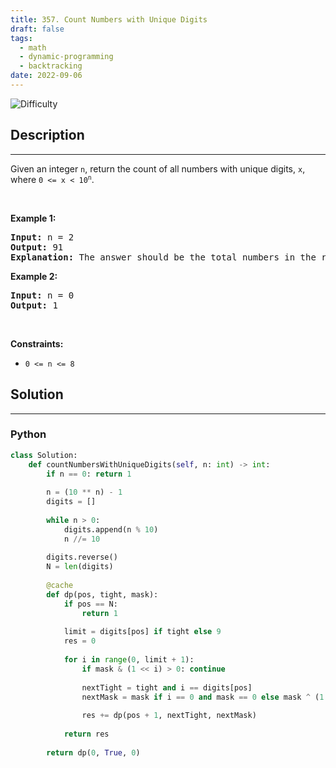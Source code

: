 ```yaml
---
title: 357. Count Numbers with Unique Digits
draft: false
tags: 
  - math
  - dynamic-programming
  - backtracking
date: 2022-09-06
---
```


![Difficulty](https://img.shields.io/badge/Difficulty-Medium-blue.svg)

## Description

---
<p>Given an integer <code>n</code>, return the count of all numbers with unique digits, <code>x</code>, where <code>0 &lt;= x &lt; 10<sup>n</sup></code>.</p>

<p>&nbsp;</p>
<p><strong class="example">Example 1:</strong></p>

<pre>
<strong>Input:</strong> n = 2
<strong>Output:</strong> 91
<strong>Explanation:</strong> The answer should be the total numbers in the range of 0 &le; x &lt; 100, excluding 11,22,33,44,55,66,77,88,99
</pre>

<p><strong class="example">Example 2:</strong></p>

<pre>
<strong>Input:</strong> n = 0
<strong>Output:</strong> 1
</pre>

<p>&nbsp;</p>
<p><strong>Constraints:</strong></p>

<ul>
	<li><code>0 &lt;= n &lt;= 8</code></li>
</ul>


## Solution

---
### Python
``` py title='count-numbers-with-unique-digits'
class Solution:
    def countNumbersWithUniqueDigits(self, n: int) -> int:
        if n == 0: return 1
        
        n = (10 ** n) - 1
        digits = []
        
        while n > 0:
            digits.append(n % 10)
            n //= 10
        
        digits.reverse()
        N = len(digits)
        
        @cache
        def dp(pos, tight, mask):
            if pos == N:
                return 1
            
            limit = digits[pos] if tight else 9
            res = 0
            
            for i in range(0, limit + 1):
                if mask & (1 << i) > 0: continue
                    
                nextTight = tight and i == digits[pos]
                nextMask = mask if i == 0 and mask == 0 else mask ^ (1 << i)
                
                res += dp(pos + 1, nextTight, nextMask)
            
            return res
        
        return dp(0, True, 0)

```

